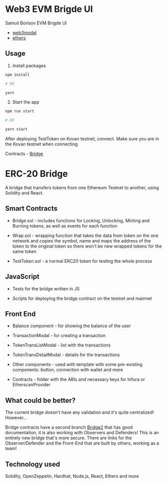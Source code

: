 # Web3 EVM Brigde UI

Samuil Borisov EVM Brigde UI

- [web3modal](https://github.com/Web3Modal/web3modal/)
- [ethers](https://docs.ethers.io/v5/)

## Usage

1. Install packages

```bash
npm install

# OR

yarn
```

2. Start the app

```bash
npm run start

# OR

yarn start
```
After deploying TestToken on Kovan testnet, connect.
Make sure you are in the Kovan testnet when connecting 

Contracts - [Bridge](https://github.com/SamBorisov/Bridge)

# ERC-20 Bridge
A bridge that transfers tokens from one Ethereum Testnet to another, using Solidity and React.

## Smart Contracts 
 - Bridge.sol - includes functions for Locking, Unlocking, Minting and Burning tokens, as well as events for each function

 - Wrap.sol - wrapping function that takes the data from token on the one network and copies the symbol, name
and maps the address of the token to the original token so there won't be new wrapped tokens for the same token

 - TestToken.sol - a normal ERC20 token for testing the whole process

## JavaScript

 - Tests for the bridge written in JS

 - Scripts for deploying the bridge contract on the testnet and mainnet

## Front End 

- Balance component - for showing the balance of the user

- TransactionModal - for creating a transaction

- TokenTransListModal - list with the transactions

- TokenTransDetailModal - details for the transactions

- Other components - used with template with some pre-existing components:
button, connection with wallet and more

- Contracts - folder with the ABIs and necessary keys for Infura or EtherscanProvider

## What could be better? 
The current bridge doesn't have any validation and it's quite centralized! However...

Bridge contracts have a second branch [Bridge2](https://github.com/SamBorisov/Bridge/tree/Bridge2) that has good documentation, it is also working with Observers and Defenders! This is an entirely new bridge that's more secure. There are links for the Observer/Defender and the Front-End that are built by others, working as a team!

## Technology used
Solidity, OpenZeppelin, Hardhat, Node.js, React, Ethers and more

